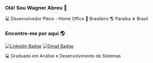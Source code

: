
### Olá! Sou Wagner Abreu 👋

💻 Desenvolvedor Pleno - Home Office 🏡 Brasileiro 🌎 Paraiba ✈️ Brasil

### Encontre-me por aqui 🌎

[![Linkedin Badge](https://img.shields.io/badge/-Wagner%20Abreu-blue?style=flat-square&logo=Linkedin&logoColor=white&link=https://www.linkedin.com/in/wagner-abreu-9139b958)](https://www.linkedin.com/in/wagner-abreu-9139b958)
[![Gmail Badge](https://img.shields.io/badge/-wagner.abreucz%40gmail.com-red?style=flat-square&logo=Gmail&logoColor=white&link=mailto:wagner.abreucz@gmail.com)](mailto:wagner.abreucz@gmail.com)

💻  Graduado em Análise e Desenvolvimento de Sistemas<br>
</samp>

